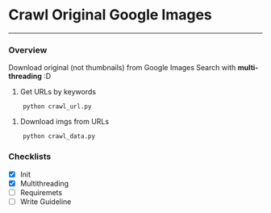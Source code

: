 # Crawl Original Google Images

---

### Overview

Download original (not thumbnails) from Google Images Search with **multi-threading** :D
1. Get URLs by keywords

```
	python crawl_url.py
```

1. Download imgs from URLs

```
	python crawl_data.py
```

### Checklists
- [x] Init
- [x] Multithreading
- [ ] Requiremets
- [ ] Write Guideline